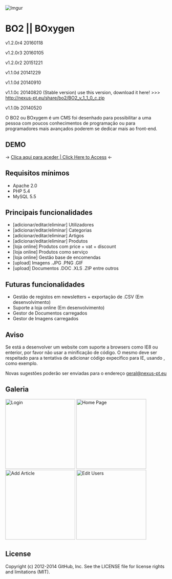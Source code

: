 ![Imgur](http://i.imgur.com/n9u1foQ.jpg)

BO2 || BOxygen
===

v1.2.0r4 20160118

v1.2.0r3 20160105

v1.2.0r2 20151221

v1.1.0d 20141229

v1.1.0d 20140910

v1.1.0c 20140820 (Stable version) use this version, download it here! >>> http://nexus-pt.eu/share/bo2/BO2_v_1_1_0_c.zip

v1.1.0b 20140520

O BO2 ou BOxygem é um CMS foi desenhado para possibilitar a uma pessoa com poucos conhecimentos de programação ou para programadores mais avançados poderem se dedicar mais ao front-end.

## DEMO

-> [Clica aqui para aceder | Click Here to Access](http://bo2.nexus-pt.eu) <-

## Requisitos mínimos

* Apache 2.0
* PHP 5.4
* MySQL 5.5

## Principais funcionalidades

* [adicionar/editar/eliminar] Utilizadores
* [adicionar/editar/eliminar] Categorias
* [adicionar/editar/eliminar] Artigos
* [adicionar/editar/eliminar] Produtos
* [loja online] Produtos com price + vat + discount
* [loja online] Produtos como serviço
* [loja online] Gestão base de encomendas
* [upload] Imagens .JPG .PNG .GIF
* [upload] Documentos .DOC .XLS .ZIP entre outros

## Futuras funcionalidades

* Gestão de registos em newsletters + exportação de .CSV (Em desenvolvimento)
* Suporte a loja online (Em desenvolvimento)
* Gestor de Documentos carregados
* Gestor de Imagens carregados

## Aviso
Se está a desenvolver um website com suporte a browsers como IE8 ou enterior, por favor não usar a minificação de código. O mesmo deve ser respeitado para a tentativa de adicionar código expecifico para IE, usando <!--[if (IE 8)]> <![endif]--> , como exemplo.


Novas sugestões poderão ser enviadas para o endereço [geral@nexus-pt.eu](mailto:geral@nexus-pt.eu)

## Galeria
<img src="http://i.imgur.com/1wefGGC.jpg" width="218px" alt="Login" title="Login" > <img src="http://i.imgur.com/Rr1lEgQ.jpg" width="218px" alt="Home Page" title="Home Page" > <img src="http://i.imgur.com/f3kP8h1.jpg" width="218px" alt="Add Article" title="Add Article" > <img src="http://i.imgur.com/oRNjvSK.jpg" width="218px" alt="Edit Users" title="Edit Users" >



## License

Copyright (c) 2012-2014 GitHub, Inc. See the LICENSE file for license rights and
limitations (MIT).
